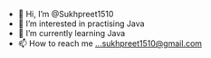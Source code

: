 - 👋 Hi, I’m @Sukhpreet1510
- 👀 I’m interested in practising Java
- 🌱 I’m currently learning Java
- 📫 How to reach me ...sukhpreet1510@gmail.com

<!---
Sukhpreet1510/Sukhpreet1510 is a ✨ special ✨ repository because its `README.md` (this file) appears on your GitHub profile.
You can click the Preview link to take a look at your changes.
--->
